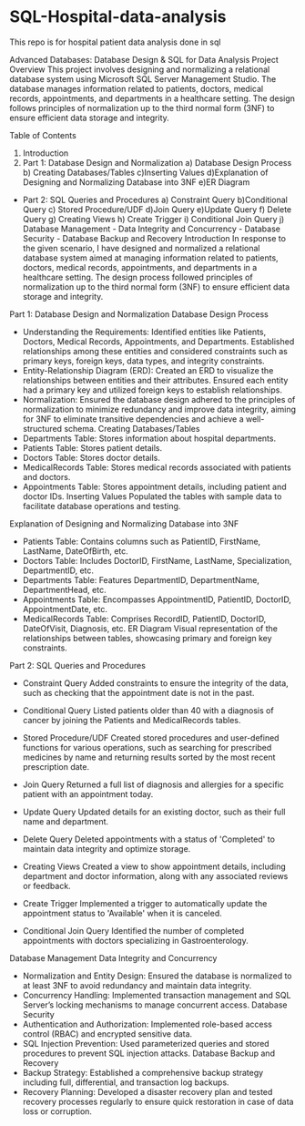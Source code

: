# SQL-Hospital-data-analysis
This repo is for hospital patient data analysis done in sql

Advanced Databases: Database Design & SQL for Data Analysis
Project Overview
This project involves designing and normalizing a relational database system using Microsoft SQL Server Management Studio. The database manages information related to patients, doctors, medical records, appointments, and departments in a healthcare setting. The design follows principles of normalization up to the third normal form (3NF) to ensure efficient data storage and integrity.

Table of Contents
1. Introduction
2. Part 1: Database Design and Normalization
      a) Database Design Process
      b) Creating Databases/Tables
      c)Inserting Values
      d)Explanation of Designing and Normalizing Database into 3NF
      e)ER Diagram
- Part 2: SQL Queries and Procedures
      a) Constraint Query
      b)Conditional Query
      c) Stored Procedure/UDF
      d)Join Query
      e)Update Query
      f) Delete Query
      g) Creating Views
      h) Create Trigger
      i) Conditional Join Query
      j) Database Management
         - Data Integrity and Concurrency
         - Database Security
         - Database Backup and Recovery
Introduction
In response to the given scenario, I have designed and normalized a relational database system aimed at managing information related to patients, doctors, medical records, appointments, and departments in a healthcare setting. The design process followed principles of normalization up to the third normal form (3NF) to ensure efficient data storage and integrity.

Part 1: Database Design and Normalization
Database Design Process
- Understanding the Requirements: Identified entities like Patients, Doctors, Medical Records, Appointments, and Departments. Established relationships among these entities and considered constraints such as primary keys, foreign keys, data types, and integrity constraints.
- Entity-Relationship Diagram (ERD): Created an ERD to visualize the relationships between entities and their attributes. Ensured each entity had a primary key and utilized foreign keys to establish relationships.
- Normalization: Ensured the database design adhered to the principles of normalization to minimize redundancy and improve data integrity, aiming for 3NF to eliminate transitive dependencies and achieve a well-structured schema.
Creating Databases/Tables
- Departments Table: Stores information about hospital departments.
- Patients Table: Stores patient details.
- Doctors Table: Stores doctor details.
- MedicalRecords Table: Stores medical records associated with patients and doctors.
- Appointments Table: Stores appointment details, including patient and doctor IDs.
Inserting Values
Populated the tables with sample data to facilitate database operations and testing.

Explanation of Designing and Normalizing Database into 3NF
- Patients Table: Contains columns such as PatientID, FirstName, LastName, DateOfBirth, etc.
- Doctors Table: Includes DoctorID, FirstName, LastName, Specialization, DepartmentID, etc.
- Departments Table: Features DepartmentID, DepartmentName, DepartmentHead, etc.
- Appointments Table: Encompasses AppointmentID, PatientID, DoctorID, AppointmentDate, etc.
- MedicalRecords Table: Comprises RecordID, PatientID, DoctorID, DateOfVisit, Diagnosis, etc.
ER Diagram
Visual representation of the relationships between tables, showcasing primary and foreign key constraints.

Part 2: SQL Queries and Procedures
- Constraint Query
Added constraints to ensure the integrity of the data, such as checking that the appointment date is not in the past.

- Conditional Query
Listed patients older than 40 with a diagnosis of cancer by joining the Patients and MedicalRecords tables.

- Stored Procedure/UDF
Created stored procedures and user-defined functions for various operations, such as searching for prescribed medicines by name and returning results sorted by the most recent prescription date.

- Join Query
Returned a full list of diagnosis and allergies for a specific patient with an appointment today.

- Update Query
Updated details for an existing doctor, such as their full name and department.

- Delete Query
Deleted appointments with a status of 'Completed' to maintain data integrity and optimize storage.

- Creating Views
Created a view to show appointment details, including department and doctor information, along with any associated reviews or feedback.

- Create Trigger
Implemented a trigger to automatically update the appointment status to 'Available' when it is canceled.

- Conditional Join Query
Identified the number of completed appointments with doctors specializing in Gastroenterology.

Database Management
Data Integrity and Concurrency
- Normalization and Entity Design: Ensured the database is normalized to at least 3NF to avoid redundancy and maintain data integrity.
- Concurrency Handling: Implemented transaction management and SQL Server’s locking mechanisms to manage concurrent access.
Database Security
- Authentication and Authorization: Implemented role-based access control (RBAC) and encrypted sensitive data.
- SQL Injection Prevention: Used parameterized queries and stored procedures to prevent SQL injection attacks.
Database Backup and Recovery
- Backup Strategy: Established a comprehensive backup strategy including full, differential, and transaction log backups.
- Recovery Planning: Developed a disaster recovery plan and tested recovery processes regularly to ensure quick restoration in case of data loss or corruption.
